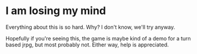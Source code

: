 # I am losing my mind

Everything about this is so hard. Why? I don't know, we'll try anyway.

Hopefully if you're seeing this, the game is maybe kind of a demo for a turn
based jrpg, but most probably not. Either way, help is appreciated.
